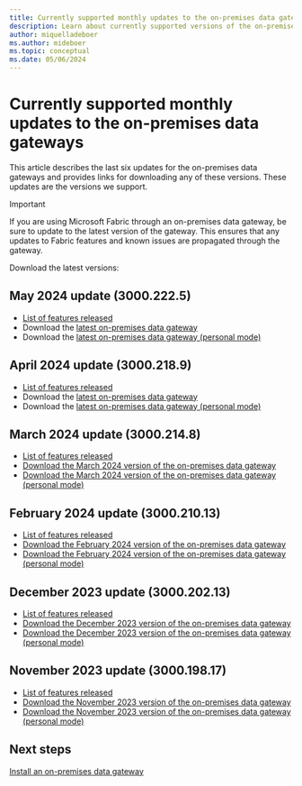 ```yaml
---
title: Currently supported monthly updates to the on-premises data gateways
description: Learn about currently supported versions of the on-premises data gateways.
author: miquelladeboer
ms.author: mideboer
ms.topic: conceptual
ms.date: 05/06/2024
---
```


# Currently supported monthly updates to the on-premises data gateways

This article describes the last six updates for the on-premises data gateways and provides links for downloading any of these versions. These updates are the versions we support.

> [!IMPORTANT]
> If you are using Microsoft Fabric through an on-premises data gateway, be sure to update to the latest version of the gateway. This ensures that any updates to Fabric features and known issues are propagated through the gateway.

Download the latest versions:

## May 2024 update (3000.222.5)

- [List of features released](https://powerbi.microsoft.com/en-us/blog/on-premises-data-gateway-may-2024-release/)
- Download the [latest on-premises data gateway](https://download.microsoft.com/download/D/A/1/DA1FDDB8-6DA8-4F50-B4D0-18019591E182/GatewayInstall-24-05.exe)
- Download the [latest on-premises data gateway (personal mode)](https://download.microsoft.com/download/6/0/2/602A459E-E1A3-4FB9-B07F-FC2B60881900/On-premises%20data%20gateway%20(personal%20mode)-24-05.exe)

## April 2024 update (3000.218.9)

- [List of features released](https://powerbi.microsoft.com/en-us/blog/on-premises-data-gateway-april-2024-release/)
- Download the [latest on-premises data gateway](https://download.microsoft.com/download/D/A/1/DA1FDDB8-6DA8-4F50-B4D0-18019591E182/GatewayInstall-24-04.exe)
- Download the [latest on-premises data gateway (personal mode)](https://download.microsoft.com/download/6/0/2/602A459E-E1A3-4FB9-B07F-FC2B60881900/On-premises%20data%20gateway%20(personal%20mode)-24-04.exe)
 
## March 2024 update (3000.214.8)

- [List of features released](https://powerbi.microsoft.com/en-us/blog/on-premises-data-gateway-march-2024-release/)
- [Download the March 2024 version of the on-premises data gateway](https://download.microsoft.com/download/D/A/1/DA1FDDB8-6DA8-4F50-B4D0-18019591E182/GatewayInstall-24-03.exe)
- [Download the March 2024 version of the on-premises data gateway (personal mode)](https://download.microsoft.com/download/6/0/2/602A459E-E1A3-4FB9-B07F-FC2B60881900/On-premises%20data%20gateway%20(personal%20mode)-24-03.exe)

## February 2024 update (3000.210.13)

- [List of features released](https://powerbi.microsoft.com/en-us/blog/on-premises-data-gateway-february-2024-release/)
- [Download the February 2024 version of the on-premises data gateway](https://download.microsoft.com/download/D/A/1/DA1FDDB8-6DA8-4F50-B4D0-18019591E182/GatewayInstall-24-02.exe)
- [Download the February 2024 version of the on-premises data gateway (personal mode)](https://download.microsoft.com/download/6/0/2/602A459E-E1A3-4FB9-B07F-FC2B60881900/On-premises%20data%20gateway%20(personal%20mode)-24-02.exe)

## December 2023 update (3000.202.13)

- [List of features released](https://powerbi.microsoft.com/en-us/blog/on-premises-data-gateway-december-2023-release/)
- [Download the December 2023 version of the on-premises data gateway](https://download.microsoft.com/download/D/A/1/DA1FDDB8-6DA8-4F50-B4D0-18019591E182/GatewayInstall-23-12.exe)
- [Download the December 2023 version of the on-premises data gateway (personal mode)](https://download.microsoft.com/download/6/0/2/602A459E-E1A3-4FB9-B07F-FC2B60881900/On-premises%20data%20gateway%20(personal%20mode)-23-12.exe)

## November 2023 update (3000.198.17)

- [List of features released](https://powerbi.microsoft.com/blog/on-premises-data-gateway-november-2023-release/)
- [Download the November 2023 version of the on-premises data gateway](https://download.microsoft.com/download/D/A/1/DA1FDDB8-6DA8-4F50-B4D0-18019591E182/GatewayInstall-23-11.exe)
- [Download the November 2023 version of the on-premises data gateway (personal mode)](https://download.microsoft.com/download/6/0/2/602A459E-E1A3-4FB9-B07F-FC2B60881900/On-premises%20data%20gateway%20(personal%20mode)-23-11.exe)

## Next steps

[Install an on-premises data gateway](service-gateway-install.md)
